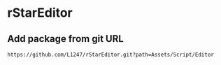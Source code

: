 # rStarEditor

## Add package from git URL
```
https://github.com/L1247/rStarEditor.git?path=Assets/Script/Editor
```
